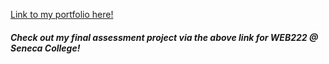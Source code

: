 [Link to my portfolio here!](https://vkrenz.github.io/portfolio-web222)

##### Check out my final assessment project via the above link for WEB222 @ Seneca College!
